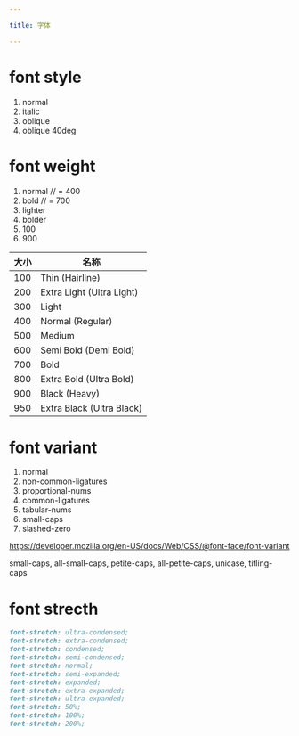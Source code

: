 ```yaml
---

title: 字体

---
```



# font style

1. normal
2. italic
3. oblique
4. oblique 40deg

# font weight

1. normal  // = 400
2. bold    // = 700
3. lighter
4. bolder
5. 100
6. 900

| 大小  | 名称                         |
|-----|----------------------------|
| 100 | 	Thin (Hairline)           |
| 200 | 	Extra Light (Ultra Light) |
| 300 | 	Light                     |
| 400 | 	Normal (Regular)          |
| 500 | 	Medium                    |
| 600 | 	Semi Bold (Demi Bold)     |
| 700 | 	Bold                      |
| 800 | 	Extra Bold (Ultra Bold)   |
| 900 | 	Black (Heavy)             |
| 950 | 	Extra Black (Ultra Black) |

# font variant

1. normal
2. non-common-ligatures
3. proportional-nums
4. common-ligatures
5. tabular-nums
6. small-caps
7. slashed-zero

https://developer.mozilla.org/en-US/docs/Web/CSS/@font-face/font-variant

small-caps, all-small-caps, petite-caps, all-petite-caps, unicase, titling-caps


# font strecth

```markdown
font-stretch: ultra-condensed;
font-stretch: extra-condensed;
font-stretch: condensed;
font-stretch: semi-condensed;
font-stretch: normal;
font-stretch: semi-expanded;
font-stretch: expanded;
font-stretch: extra-expanded;
font-stretch: ultra-expanded;
font-stretch: 50%;
font-stretch: 100%;
font-stretch: 200%;
```


